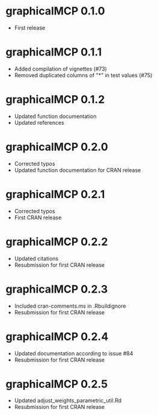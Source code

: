 # graphicalMCP 0.1.0

* First release

# graphicalMCP 0.1.1

* Added compilation of vignettes (#73)
* Removed duplicated columns of "*" in test values (#75)

# graphicalMCP 0.1.2

* Updated function documentation
* Updated references

# graphicalMCP 0.2.0

* Corrected typos
* Updated function documentation for CRAN release

# graphicalMCP 0.2.1

* Corrected typos
* First CRAN release

# graphicalMCP 0.2.2

* Updated citations
* Resubmission for first CRAN release

# graphicalMCP 0.2.3

* Included cran-comments.ms in .Rbuildignore
* Resubmission for first CRAN release

# graphicalMCP 0.2.4

* Updated documentation according to issue #84
* Resubmission for first CRAN release

# graphicalMCP 0.2.5

* Updated adjust_weights_parametric_util.Rd
* Resubmission for first CRAN release
